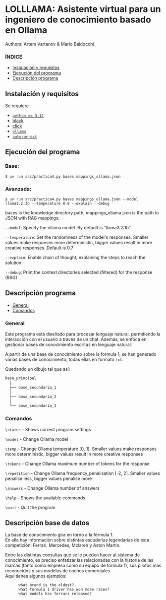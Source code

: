 # LOLLLAMA: Asistente virtual para un ingeniero de conocimiento basado en Ollama

Authors:
Artem Vartanov &
Mario Baldocchi

### ÍNDICE
* [Instalación y requisitos](#instalación-y-requisitos)
* [Ejecución del programa](#ejecución-del-programa)
* [Descripción programa](#descripción-programa)

## Instalación y requisitos
Se requiere 

- [`python >= 3.12`](https://www.python.org/downloads/#:~:text=%EE%80%80Python.org%EE%80%81%20offers%20downloads%20for%20Python)
- [black](https://pypi.org/project/black/)
- [click](https://pypi.org/project/click/) 
- [`ollama`](https://pypi.org/project/ollama/)
- [`autocorrect`](https://pypi.org/project/autocorrect/)


## Ejecución del programa
### Base:
```shell
$ uv run src/practica4.py bases mappings_ollama.json
```
### Avanzada:
```shell
$ uv run src/practica4.py bases mappings_ollama.json --model llama3.2:3b --temperature 0.8 --explain --debug
```

bases is the knowledge directory path, mappings_ollama.json is the path to JSON with RAG mappings.

`--model`: Specify the ollama model. By default is "llama3.2:1b"

`--temperature`: Set the randomness of the model's responses. Smaller values make responses more deterministic, bigger values result in more creative responses. Default is 0.7

`--explain`: Enable chain of thought, explaining the steps to reach the solution

`--debug`: Print the context directories selected (filtered) for the response (RAG)

## Descripción programa
* [General](#general)  
* [Comandos](#comandos)  

### General
Este programa está diseñado para procesar lenguaje natural, permitiendo la interacción con el usuario a través de un chat. Además, se enfoca en gestionar bases de conocimiento escritas en lenguaje natural.

A partir de una base de conocimiento sobre la formula 1, se han generado varias bases de conocimiento, todas ellas en formato `txt`.

Quedando un dibujo tal que así:

               
```markdown
base_principal
  │  
  ├── base_secundaria_1
  │      
  ├── base_secundaria_2
  │   
  └── base_secundaria_3  
```

### Comandos
`\status` - Shows current program settings

`\model` -  Change Ollama model  

`\temp` -  Change Ollama temperature [0, 1]. Smaller values make responses more deterministic, bigger values result in more creative responses

`\tokens` - Change Ollama maximum number of tokens for the response

`\repetition` - Change Ollama frequency_penalisation [-2, 2]. Smaller values penalise less, bigger values penalise more

`\answers` - Change Ollama number of answers

`\help` - Shows the available commands
   
`\quit` - Quit the program  


## Descripción base de datos
La base de conocimiento gira en torno a la fórmula 1.   
En ella hay información sobre distintas escuderias legendarias de esta competición: Ferrari, Mercedes, Mclaren y Aston Martin.  

Entre las distintas consultas que se le pueden hacer al sistema de conocimiento, es preciso enfatizar las relacionadas con la historia de las marcas (tanto como empresa como su equipo de formula 1), sus pilotos más reconocidos y sus modelos de coches comerciales.   
Aquí tienes algunos ejemplos:  
```
      what brand is the oldest?  
      what formula 1 driver has won more races?  
      what models has ferrari released?  
```
